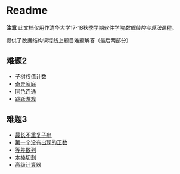 # Readme

**注意** 此文档仅用作清华大学17-18秋季学期软件学院*数据结构与算法*课程。

提供了数据结构课程线上题目难题解答（最后两部分）

## 难题2

* [子树权值计数](/problems/ex1.md)
* [奇异家庭](/problems/ex2.md)
* [同色连通](/problems/ex3.md)
* [跳跃游戏](/problems/ex4.md)

## 难题3

* [最长不重复子串](/problems/ex5.md)
* [第一个没有出现的正数](/problems/ex6.md)
* [等差数列](/problems/ex7.md)
* [木棒切割](/problems/ex8.md)
* [高级计算器](/problems/ex9.md)